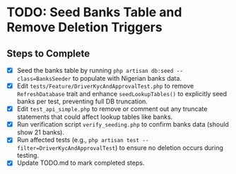 # TODO: Seed Banks Table and Remove Deletion Triggers

## Steps to Complete
- [x] Seed the banks table by running `php artisan db:seed --class=BanksSeeder` to populate with Nigerian banks data.
- [x] Edit `tests/Feature/DriverKycAndApprovalTest.php` to remove `RefreshDatabase` trait and enhance `seedLookupTables()` to explicitly seed banks per test, preventing full DB truncation.
- [x] Edit `test_api_simple.php` to remove or comment out any truncate statements that could affect lookup tables like banks.
- [x] Run verification script `verify_seeding.php` to confirm banks data (should show 21 banks).
- [x] Run affected tests (e.g., `php artisan test --filter=DriverKycAndApprovalTest`) to ensure no deletion occurs during testing.
- [x] Update TODO.md to mark completed steps.
